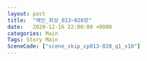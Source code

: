 ```yaml
---
layout: post
title:  "메인_회상_013~028장"
date:   2020-12-16 22:00:00 +0000
categories: Main
Tags: Story Main
SceneCode: ["scene_skip_cp013-028_q1_s10"]
---
```

